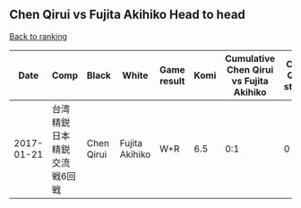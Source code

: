 ## Chen Qirui vs Fujita Akihiko Head to head

[Back to ranking](../../index.md)




| **Date** | **Comp** | **Black** | **White** | **Game result** | **Komi** | **Cumulative Chen Qirui vs Fujita Akihiko** | **Chen Qirui streak** | **Fujita Akihiko streak** | 
| --- | --- | --- | --- | --- | --- | --- | --- | --- |
| 2017-01-21 | 台湾精鋭日本精鋭交流戦6回戦 | Chen Qirui | Fujita Akihiko | W+R | 6.5 | 0:1 | 0 | 1 |




